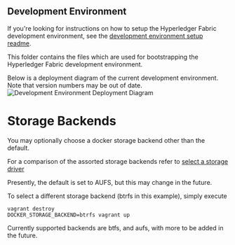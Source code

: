 ## Development Environment

If you're looking for instructions on how to setup the Hyperledger Fabric development environment, see
the [development environment setup readme](https://github.com/abchain/fabric/blob/master/docs/dev-setup/devenv.md).

This folder contains the files which are used for bootstrapping the Hyperledger Fabric development environment.

Below is a deployment diagram of the current development environment. Note that version numbers may be out of date.
![Development Environment Deployment Diagram](./images/openchain-dev-env-deployment-diagram.png)

# Storage Backends

You may optionally choose a docker storage backend other than the default.

For a comparison of the assorted storage backends refer to [select a storage driver](https://docs.docker.com/engine/userguide/storagedriver/selectadriver/)

Presently, the default is set to AUFS, but this may change in the future.

To select a different storage backend (btrfs in this example), simply execute

```
vagrant destroy
DOCKER_STORAGE_BACKEND=btrfs vagrant up
```

Currently supported backends are btfs, and aufs, with more to be added in the future.
